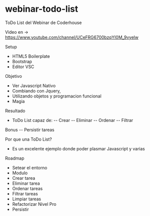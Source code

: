 # webinar-todo-list
ToDo List del Webinar de Coderhouse

Video en -> https://www.youtube.com/channel/UCeFRG6700bzqYI0M_9vyelw

Setup
- HTML5 Boilerplate
- Bootstrap
- Editor VSC

Objetivo
- Ver Javascript Nativo
- Combiando con Jquery, 
- Utilizando objetos y programacion funcional
- Magia

Resultado
- ToDo List capaz de:
-- Crear
-- Eliminar
-- Ordenar
-- Filtrar

Bonus
-- Persistir tareas

Por que una ToDo List?
- Es un excelente ejemplo donde poder plasmar Javascript y varias

Roadmap
- Setear el entorno
- Modulo
- Crear tarea
- Eliminar tarea
- Ordenar tareas
- Filtrar tareas
- Limpiar tareas
- Refactorizar Nivel Pro
- Persistir
